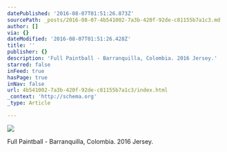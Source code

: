```yaml
---
datePublished: '2016-08-07T01:51:26.873Z'
sourcePath: _posts/2016-08-07-4b541002-7a3b-420f-92de-c81155b7a1c3.md
author: []
via: {}
dateModified: '2016-08-07T01:51:26.428Z'
title: ''
publisher: {}
description: 'Full Paintball - Barranquilla, Colombia. 2016 Jersey.'
starred: false
inFeed: true
hasPage: true
inNav: false
url: 4b541002-7a3b-420f-92de-c81155b7a1c3/index.html
_context: 'http://schema.org'
_type: Article

---
```

![](https://imgflo.herokuapp.com/graph/vahj1ThiexotieMo/7177c4c7d50cefd0a2740f2c2f909e04/croprotate.jpg?cropheight=1793&cropwidth=7087&degrees=0&input=https%3A%2F%2Fthe-grid-user-content.s3-us-west-2.amazonaws.com%2Fc34923f0-0b1c-46c8-bc36-9ebd0d4ec141.jpg&x=0&y=0)

Full Paintball - Barranquilla, Colombia. 2016 Jersey.